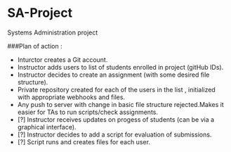# SA-Project
Systems Administration project 

###Plan of action :

* Inturctor creates a Git account.
* Instructor adds users to list of students enrolled in project (gitHub IDs).
* Instructor decides to create an assignment (with some desired file structure).
* Private repository created for each of the users in the list , initialized with appropriate webhooks and files.
* Any push to server with change in basic file structure rejected.Makes it easier for TAs to run scripts/check assignments.
* [?] Instructor receives updates on progess of students (can be via a graphical interface).
* [?] Instructor decides to add a script for evaluation of submissions.
* [?] Script runs and creates files for each user.
